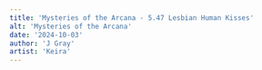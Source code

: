 ```yaml
---
title: 'Mysteries of the Arcana - 5.47 Lesbian Human Kisses'
alt: 'Mysteries of the Arcana'
date: '2024-10-03'
author: 'J Gray'
artist: 'Keira'
---
```

